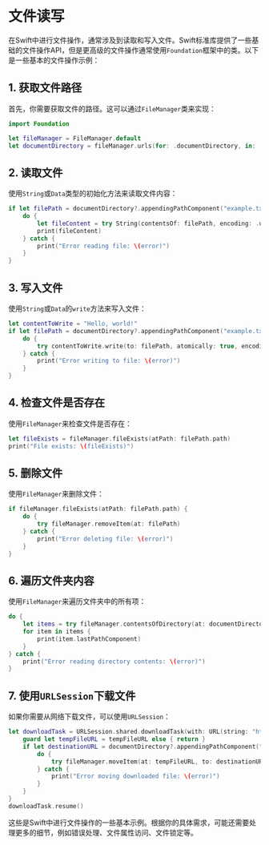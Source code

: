 # 文件读写

在Swift中进行文件操作，通常涉及到读取和写入文件。Swift标准库提供了一些基础的文件操作API，但是更高级的文件操作通常使用`Foundation`框架中的类。以下是一些基本的文件操作示例：

## 1. 获取文件路径

首先，你需要获取文件的路径。这可以通过`FileManager`类来实现：

```swift
import Foundation

let fileManager = FileManager.default
let documentDirectory = fileManager.urls(for: .documentDirectory, in: .userDomainMask).first!
```

## 2. 读取文件

使用`String`或`Data`类型的初始化方法来读取文件内容：

```swift
if let filePath = documentDirectory?.appendingPathComponent("example.txt") {
    do {
        let fileContent = try String(contentsOf: filePath, encoding: .utf8)
        print(fileContent)
    } catch {
        print("Error reading file: \(error)")
    }
}
```

## 3. 写入文件

使用`String`或`Data`的`write`方法来写入文件：

```swift
let contentToWrite = "Hello, world!"
if let filePath = documentDirectory?.appendingPathComponent("example.txt") {
    do {
        try contentToWrite.write(to: filePath, atomically: true, encoding: .utf8)
    } catch {
        print("Error writing to file: \(error)")
    }
}
```

## 4. 检查文件是否存在

使用`FileManager`来检查文件是否存在：

```swift
let fileExists = fileManager.fileExists(atPath: filePath.path)
print("File exists: \(fileExists)")
```

## 5. 删除文件

使用`FileManager`来删除文件：

```swift
if fileManager.fileExists(atPath: filePath.path) {
    do {
        try fileManager.removeItem(at: filePath)
    } catch {
        print("Error deleting file: \(error)")
    }
}
```

## 6. 遍历文件夹内容

使用`FileManager`来遍历文件夹中的所有项：

```swift
do {
    let items = try fileManager.contentsOfDirectory(at: documentDirectory, includingPropertiesForKeys: nil)
    for item in items {
        print(item.lastPathComponent)
    }
} catch {
    print("Error reading directory contents: \(error)")
}
```

## 7. 使用`URLSession`下载文件

如果你需要从网络下载文件，可以使用`URLSession`：

```swift
let downloadTask = URLSession.shared.downloadTask(with: URL(string: "https://example.com/file.txt")!) { (tempFileURL, response, error) in
    guard let tempFileURL = tempFileURL else { return }
    if let destinationURL = documentDirectory?.appendingPathComponent("downloadedFile.txt") {
        do {
            try fileManager.moveItem(at: tempFileURL, to: destinationURL)
        } catch {
            print("Error moving downloaded file: \(error)")
        }
    }
}
downloadTask.resume()
```

这些是Swift中进行文件操作的一些基本示例。根据你的具体需求，可能还需要处理更多的细节，例如错误处理、文件属性访问、文件锁定等。
